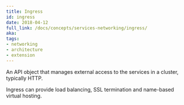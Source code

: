 ```yaml
---
title: Ingress
id: ingress
date: 2018-04-12
full_link: /docs/concepts/services-networking/ingress/
aka: 
tags:
- networking
- architecture
- extension 
---
```

 An API object that manages external access to the services in a cluster, typically HTTP.

<!--more--> 

Ingress can provide load balancing, SSL termination and name-based virtual hosting.

